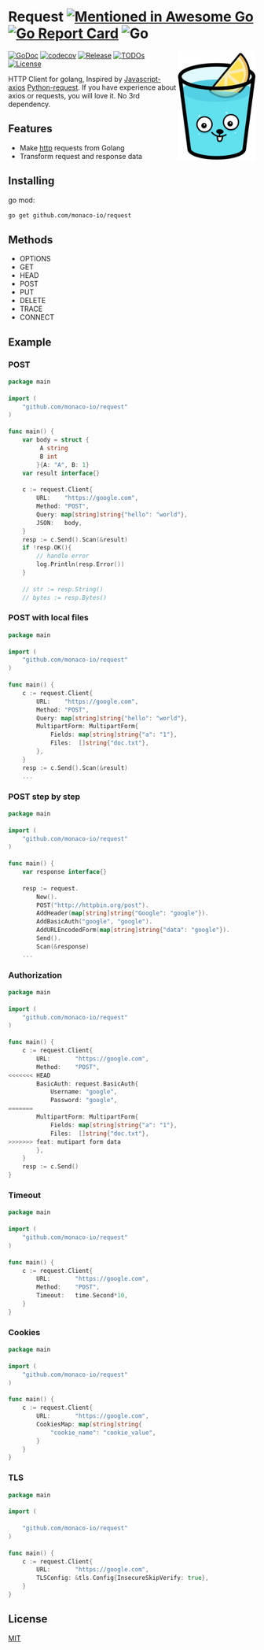 # Request [![Mentioned in Awesome Go](https://awesome.re/mentioned-badge.svg)](https://github.com/avelino/awesome-go) [![Go Report Card](https://goreportcard.com/badge/github.com/monaco-io/request)](https://goreportcard.com/report/github.com/monaco-io/request) ![Go](https://github.com/monaco-io/request/workflows/Go/badge.svg)

<img align="right" width="159px" src="https://raw.githubusercontent.com/gin-gonic/logo/master/color.png">

[![GoDoc](https://godoc.org/github.com/monaco-io/request?status.svg)](https://pkg.go.dev/github.com/monaco-io/request?tab=doc)
[![codecov](https://codecov.io/gh/monaco-io/request/branch/master/graph/badge.svg)](https://codecov.io/gh/monaco-io/request)
[![Release](https://img.shields.io/github/release/monaco-io/request.svg?style=flat-square)](https://github.com/monaco-io/request/releases)
[![TODOs](https://badgen.net/https/api.tickgit.com/badgen/github.com/monaco-io/request)](https://www.tickgit.com/browse?repo=github.com/monaco-io/request)
[![License](https://img.shields.io/github/license/monaco-io/request?style=plastic)](https://github.com/monaco-io/request/blob/master/LICENSE)

<!-- [![Sourcegraph](https://sourcegraph.com/github.com/monaco-io/request/-/badge.svg)](https://sourcegraph.com/github.com/monaco-io/request?badge) -->
<!-- [![Open Source Helpers](https://www.codetriage.com/monaco-io/request/badges/users.svg)](https://www.codetriage.com/monaco-io/request) -->
<!-- [![Join the chat at https://gitter.im/monaco-io/request](https://badges.gitter.im/Join%20Chat.svg)](https://gitter.im/monaco-io/request?utm_source=badge&utm_medium=badge&utm_campaign=pr-badge&utm_content=badge) -->

HTTP Client for golang, Inspired by [Javascript-axios](https://github.com/axios/axios) [Python-request](https://github.com/psf/requests).
If you have experience about axios or requests, you will love it.
No 3rd dependency.

## Features

- Make [http](https://golang.org) requests from Golang
- Transform request and response data

## Installing

go mod:

```bash
go get github.com/monaco-io/request
```

## Methods

- OPTIONS
- GET
- HEAD
- POST
- PUT
- DELETE
- TRACE
- CONNECT

## Example

### POST

```go
package main

import (
    "github.com/monaco-io/request"
)

func main() {
    var body = struct {
         A string
         B int
        }{A: "A", B: 1}
    var result interface{}

    c := request.Client{
        URL:    "https://google.com",
        Method: "POST",
        Query: map[string]string{"hello": "world"},
        JSON:   body,
    }
    resp := c.Send().Scan(&result)
    if !resp.OK(){
        // handle error
        log.Println(resp.Error())
    }

    // str := resp.String()
    // bytes := resp.Bytes()
```

### POST with local files

```go
package main

import (
    "github.com/monaco-io/request"
)

func main() {
    c := request.Client{
        URL:    "https://google.com",
        Method: "POST",
        Query: map[string]string{"hello": "world"},
        MultipartForm: MultipartForm{
            Fields: map[string]string{"a": "1"},
			Files:  []string{"doc.txt"},
        },
    }
    resp := c.Send().Scan(&result)
    ...
```

### POST step by step

```go
package main

import (
    "github.com/monaco-io/request"
)

func main() {
    var response interface{}

    resp := request.
        New().
        POST("http://httpbin.org/post").
        AddHeader(map[string]string{"Google": "google"}).
        AddBasicAuth("google", "google").
        AddURLEncodedForm(map[string]string{"data": "google"}).
        Send().
        Scan(&response)
    ...
```

### Authorization

```go
package main

import (
    "github.com/monaco-io/request"
)

func main() {
    c := request.Client{
        URL:       "https://google.com",
        Method:    "POST",
<<<<<<< HEAD
        BasicAuth: request.BasicAuth{
            Username: "google",
            Password: "google",
=======
        MultipartForm: MultipartForm{
            Fields: map[string]string{"a": "1"},
			Files:  []string{"doc.txt"},
>>>>>>> feat: mutipart form data
        },
    }
    resp := c.Send()
}
```

### Timeout

```go
package main

import (
    "github.com/monaco-io/request"
)

func main() {
    c := request.Client{
        URL:       "https://google.com",
        Method:    "POST",
        Timeout:   time.Second*10,
    }
}
```

### Cookies

```go
package main

import (
    "github.com/monaco-io/request"
)

func main() {
    c := request.Client{
        URL:       "https://google.com",
        CookiesMap: map[string]string{
            "cookie_name": "cookie_value",
        }
    }
}
```

### TLS

```go
package main

import (

    "github.com/monaco-io/request"
)

func main() {
    c := request.Client{
        URL:       "https://google.com",
        TLSConfig: &tls.Config{InsecureSkipVerify: true},
    }
}
```

## License

[MIT](LICENSE)

